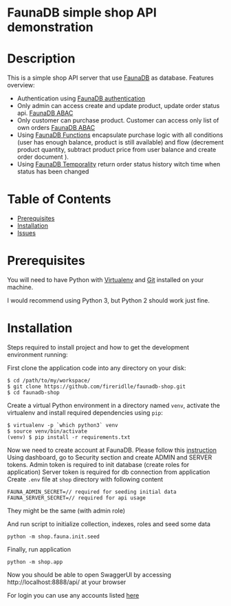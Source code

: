 FaunaDB simple shop API demonstration
=============

# Description 
This is a simple shop API server that use [FaunaDB](https://docs.fauna.com/) as database.
Features overview:
- Authentication using [FaunaDB authentication](https://docs.fauna.com/fauna/current/tutorials/authentication/user)
- Only admin can access create and update product, update order status api. [FaunaDB ABAC](https://docs.fauna.com/fauna/current/tutorials/authentication/abac)
- Only customer can purchase product. Customer can access only list of own orders [FaunaDB ABAC](https://docs.fauna.com/fauna/current/tutorials/authentication/abac)
- Using [FaunaDB Functions](https://docs.fauna.com/fauna/current/tutorials/basics/functions) encapsulate purchase logic with all conditions (user has enough balance, product is still available) and flow (decrement product quantity, subtract product price from user balance and create order document ).
- Using [FaunaDB Temporality](https://docs.fauna.com/fauna/current/tutorials/temporality) return order status history witch time when status has been changed

# Table of Contents
* [Prerequisites](#prerequisites)
* [Installation](#installation)
* [Issues](#issues)

# Prerequisites
You will need to have Python with [Virtualenv](https://virtualenv.pypa.io/en/stable/installation/) and [Git](https://git-scm.com/) installed on your machine.

I would recommend using Python 3, but Python 2 should work just fine.


# Installation
Steps required to install project and how to get the development environment running:

First clone the application code into any directory on your disk:
```
$ cd /path/to/my/workspace/
$ git clone https://github.com/fireridlle/faunadb-shop.git
$ cd faunadb-shop
```

Create a virtual Python environment in a directory named `venv`, activate the virtualenv and install required dependencies using `pip`:
```
$ virtualenv -p `which python3` venv
$ source venv/bin/activate
(venv) $ pip install -r requirements.txt
```

Now we need to create account at FaunaDB. Please follow this [instruction](https://docs.fauna.com/fauna/current/start/cloud?lang=javascript#create-db)
Using dashboard, go to Security section and create ADMIN and SERVER tokens.
Admin token is required to init database (create roles for application)
Server token is required for db connection from application
Create `.env` file at `shop` directory with following content
```
FAUNA_ADMIN_SECRET=// required for seeding initial data
FAUNA_SERVER_SECRET=// required for api usage
```
They might be the same (with admin role)


And run script to initialize collection, indexes, roles and seed some data
```
python -m shop.fauna.init.seed
```

Finally, run application
```
python -m shop.app
```

Now you should be able to open SwaggerUI by accessing http://localhost:8888/api/ at your browser

For login you can use any accounts listed [here](https://github.com/fireridlle/faunadb-shop/blob/master/shop/fauna/init/seed_data.py#L54)

